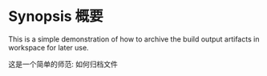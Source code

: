 # Synopsis 概要

This is a simple demonstration of how to archive the build output artifacts in workspace for later use.

这是一个简单的师范: 如何归档文件